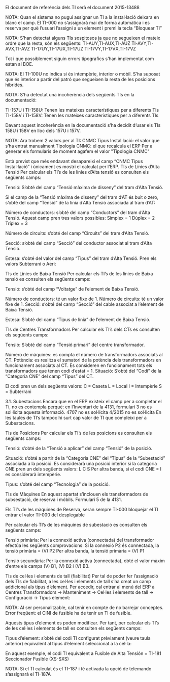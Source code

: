 El document de referència dels TI serà el document 2015-13488

NOTA: Quan el sistema no pugui assignar un TI a la instal·lació deixara en blanc el camp.
El TI-000 no s’assignarà mai de forma automàtica i es reserva per què l’usuari l’assigni a un element i premi la tecla “Bloquear TI”

NOTA: S’han detectat alguns TIs sospitosos ja que no segueixen el mateix ordre que la resta, són els següents:
TI-AUY,TI-AUX,TI-AUZ
TI-AVY,TI-AVX,TI-AVZ
TI-17UY,TI-17UX,TI-17UZ
TI-17VY,TI-17VX,TI-17VZ

Tot i que possiblement siguin errors tipografics s’han implementat com estan al BOE.

NOTA: El TI-100U no indica si és intempèrie, interior o mòbil. S’ha suposat que és interior a partir del patró que segueixen la resta de les posicions híbrides.

NOTA: S’ha detectat una incoherència dels següents TIs en la documentació:

TI-157U i TI-158U: Tenen les mateixes característiques per a diferents TIs
TI-158V i TI-158V: Tenen les mateixes característiques per a diferents TIs

Davant aquest incoherència en la documentació s’ha decidit d’usar els TIs 158U i 158V  en lloc dels 157U i 157V.

NOTA: Ara trobem 2 valors per al TI:
CNMC Tipus Instal·lació: el valor que s’ha entrat manualment
Tipologia CNMC: el que recalcula el ERP
Per a generar els formularis de moment agafem el valor "Tipologia CNMC"

Està previst que més endavant desapareixi el camp “CNMC Tipus Instal·lació” i únicament es mostri el calculat per l’ERP.
TIs de Línies d’Alta Tensió
Per calcular els TI’s de les línies d’Alta tensió es consulten els següents camps:

Tensió: S’obté del camp “Tensió màxima de disseny” del tram d’Alta Tensió.


Si el camp de la “Tensió màxima de disseny” del tram d’AT és buit o zero, s’obté del camp “Tensió” de la línia d’Alta Tensió associada al tram d’AT:



Número de conductors: s’obté del camp “Conductors” del tram d’Alta Tensió.
	Aquest camp pren tres valors possibles:
Simplex = 1
Dúplex = 2
Tríplex = 3



Número de circuits: s’obté del camp “Circuits” del tram d’Alta Tensió.


Secció: s’obté del camp “Secció” del conductor associat al tram d’Alta Tensió.


Estesa: s’obté del valor del camp “Tipus” del tram d’Alta Tensió. Pren els valors Subterrani o Aeri:


TIs de Línies de Baixa Tensió
Per calcular els TI’s de les línies de Baixa tensió es consulten els següents camps:

Tensió: s’obté del camp “Voltatge” de l’element de Baixa Tensió.


Número de conductors: té un valor fixe de 1.
Número de circuits: té un valor fixe de 1.
Secció: s’obté del camp “Secció” del cable associat a l’element de Baixa Tensió.





Estesa: S’obté del camp “Tipus de línia” de l’element de Baixa Tensió.






TIs de Centres Transformadors
Per calcular els TI’s dels CTs es consulten els següents camps:

Tensió: S’obté del camp “Tensió primari” del centre transformador.


Número de màquines: es compta el número de transformadors associats al CT.
Potència: es realitza el sumatori de la potència dels transformadors en funcionament associats al CT.
Es consideren en funcionament tots els transformadors que tenen codi d’estat = 1.
Situació: S’obté del “Codi” de la “Categoria CNE” del camp “Tipus” del CT.





El codi pren un dels següents valors:
C = Caseta
L = Local
I = Intempèrie
S = Subterrani

3.1. Subestacions
Encara que en el ERP existeix el camp per a completar el Ti, no es contempla perquè:
en l’Inventari de la 4131, formulari 3 no es sol·licita aquesta informació.
4707 no es sol·licita
4/2015 no es sol·licita
En les taules de TI’s tampoc hi surt cap valor de TI que compleixi per a Subestacions.










TIs de Posicions
Per calcular els TI’s de les posicions es consulten els següents camps:

Tensió: s’obté de la “Tensió a aplicar” del camp “Tensió” de la posició.



Situació: s’obté a partir de la “Categoria CNE” del “Tipus” de la “Subestació” associada a la posició.
Es considerarà una posició interior si la categoria CNE pren un dels següents valors:
L
C
S
Per altra banda, si el codi CNE = I es considerarà intempèrie.








Tipus: s’obté del camp “Tecnologia” de la posició.















TIs de Màquines
En aquest apartat s’inclouen els transformadors de subsestació, de reserva i móbils. Formulari 5 de la 4131.

Els TI’s de les màquines de Reserva, seran sempre TI-000
bloquejar el TI
entrar el valor TI-000 del desplegable


Per calcular els TI’s de les màquines de subestació es consulten els següents camps:

Tensió primària: Per la connexió activa (connectada) del transformador efectúa les següents comprovacions:
Si la connexió P2 és connectada, la tensió primària = (V) P2
Per altra banda, la tensió primària = (V) P1





Tensió secundària: Per la connexió activa (connectada), obté el valor màxim d’entre els camps (V) B1, (V) B2 i (V) B3.

TIs de cel·les i elements de tall (fiabilitat)
Per tal de poder fer l’assignació dels TIs de fiabilitat, a les cel·les i elements de tall s’ha creat un camp addicional als tipus d’element. Per accedir, cal entrar al menú del ERP a Centres Transformadors → Manteniment → Cel·les i elements de tall → Configuració → Tipus element:




NOTA: Al ser personalitzable, cal tenir en compte de no barrejar conceptes. Error freqüent: el CINI de fusible ha de tenir un TI de fusible.

Aquests tipus d’element es poden modificar. Per tant, per calcular els TI’s de les cel·les i elements de tall es consulten els següents camps:

Tipus d’element: s’obté del codi TI configurat prèviament (veure taula anterior) equivalent al tipus d’element seleccionat a la cel·la:

En aquest exemple, el codi TI equivalent a Fusible de Alta Tensión = TI-181 Seccionador Fusible (XS-SXS)

NOTA: Si el TI calculat és el TI-187 i té activada la opció de telemando s’assignarà el TI-187A
